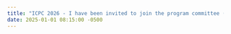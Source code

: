 ```yaml
---
title: "ICPC 2026 - I have been invited to join the program committee (Research Track) of the IEEE International Conference on Software Comprehension"
date: 2025-01-01 08:15:00 -0500
---
```



